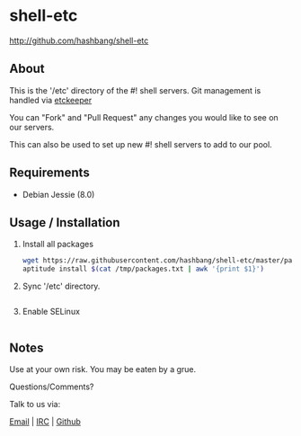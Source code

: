 # shell-etc #

<http://github.com/hashbang/shell-etc>

## About ##

This is the '/etc' directory of the #! shell servers.
Git management is handled via [etckeeper](http://etckeeper.branchable.com/)

You can "Fork" and "Pull Request" any changes you would like to see on our
servers.

This can also be used to set up new #! shell servers to add to our pool.

## Requirements ##

  * Debian Jessie (8.0)

## Usage / Installation ##

1. Install all packages

    ```bash
    wget https://raw.githubusercontent.com/hashbang/shell-etc/master/packages.txt -O /tmp/packages.txt
    aptitude install $(cat /tmp/packages.txt | awk '{print $1}')
    ```

2. Sync '/etc' directory.

    ```bash
    ```

3.  Enable SELinux


    ```bash
    ```

## Notes ##

  Use at your own risk. You may be eaten by a grue.

  Questions/Comments?

  Talk to us via:

  [Email](mailto://team@hashbang.sh) |
  [IRC](irc://irc.hashbang.sh/+6697) |
  [Github](http://github.com/hashbang/)
